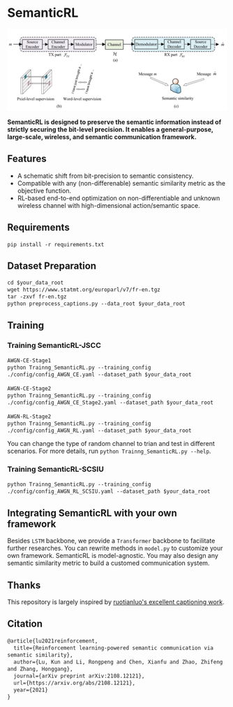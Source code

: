 # SemanticRL

![](./teaser.png)

**SemanticRL is designed to preserve the semantic information instead of strictly securing the bit-level precision. It enables a general-purpose, large-scale, wireless, and semantic communication framework.**

## Features
+ A schematic shift from bit-precision to semantic consistency.
+ Compatible with any (non-differenable) semantic similarity metric as the objective function.
+ RL-based end-to-end optimization on non-differentiable and unknown wireless channel with high-dimensional action/semantic space.


## Requirements
```
pip install -r requirements.txt
```


## Dataset Preparation
```
cd $your_data_root
wget https://www.statmt.org/europarl/v7/fr-en.tgz
tar -zxvf fr-en.tgz    
python preprocess_captions.py --data_root $your_data_root
```


## Training

### Training SemanticRL-JSCC

```
AWGN-CE-Stage1
python Trainng_SemanticRL.py --training_config ./config/config_AWGN_CE.yaml --dataset_path $your_data_root

AWGN-CE-Stage2
python Trainng_SemanticRL.py --training_config ./config/config_AWGN_CE_Stage2.yaml --dataset_path $your_data_root

AWGN-RL-Stage2
python Trainng_SemanticRL.py --training_config ./config/config_AWGN_RL.yaml --dataset_path $your_data_root
```

You can change the type of random channel to trian and test in different scenarios. For more details, run `python Trainng_SemanticRL.py --help`.


### Training SemanticRL-SCSIU
```
python Trainng_SemanticRL.py --training_config ./config/config_AWGN_RL_SCSIU.yaml --dataset_path $your_data_root
```


## Integrating SemanticRL with your own framework

Besides `LSTM` backbone, we provide a `Transformer` backbone to facilitate further researches. You can rewrite methods in `model.py` to customize your own framework. SemanticRL is model-agnostic. You may also design any semantic similarity metric to build a customed communication system.


## Thanks

This repository is largely inspired by [ruotianluo's excellent captioning work](https://github.com/ruotianluo/ImageCaptioning.pytorch).


## Citation
```
@article{lu2021reinforcement,
  title={Reinforcement learning-powered semantic communication via semantic similarity},
  author={Lu, Kun and Li, Rongpeng and Chen, Xianfu and Zhao, Zhifeng and Zhang, Honggang},
  journal={arXiv preprint arXiv:2108.12121},
  url={https://arxiv.org/abs/2108.12121},
  year={2021}
}
```




